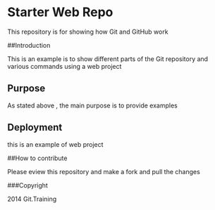 # Starter Web Repo

This repository is for showing how Git and GitHub work

##Introduction

This is an example is to show different parts of the Git repository and various commands using a web project

## Purpose

As stated above , the main purpose is to provide examples

## Deployment

this is an example of web project 

##How to contribute

Please eview this repository and make a fork and pull the changes


###Copyright

2014 Git.Training

